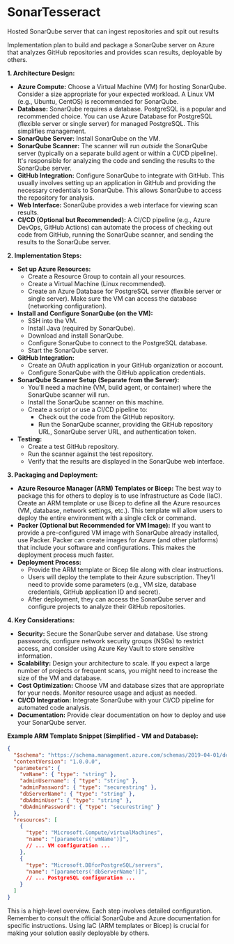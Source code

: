 # SonarTesseract
Hosted SonarQube server that can ingest repositories and spit out results

Implementation plan to build and package a SonarQube server on Azure that analyzes GitHub repositories and provides scan results, deployable by others.

**1. Architecture Design:**

*   **Azure Compute:** Choose a Virtual Machine (VM) for hosting SonarQube.  Consider a size appropriate for your expected workload.  A Linux VM (e.g., Ubuntu, CentOS) is recommended for SonarQube.
*   **Database:** SonarQube requires a database.  PostgreSQL is a popular and recommended choice. You can use Azure Database for PostgreSQL (flexible server or single server) for managed PostgreSQL.  This simplifies management.
*   **SonarQube Server:** Install SonarQube on the VM.
*   **SonarQube Scanner:** The scanner will run *outside* the SonarQube server (typically on a separate build agent or within a CI/CD pipeline). It's responsible for analyzing the code and sending the results to the SonarQube server.
*   **GitHub Integration:** Configure SonarQube to integrate with GitHub. This usually involves setting up an application in GitHub and providing the necessary credentials to SonarQube.  This allows SonarQube to access the repository for analysis.
*   **Web Interface:** SonarQube provides a web interface for viewing scan results.
*   **CI/CD (Optional but Recommended):**  A CI/CD pipeline (e.g., Azure DevOps, GitHub Actions) can automate the process of checking out code from GitHub, running the SonarQube scanner, and sending the results to the SonarQube server.

**2. Implementation Steps:**

*   **Set up Azure Resources:**
    *   Create a Resource Group to contain all your resources.
    *   Create a Virtual Machine (Linux recommended).
    *   Create an Azure Database for PostgreSQL server (flexible server or single server). Make sure the VM can access the database (networking configuration).
*   **Install and Configure SonarQube (on the VM):**
    *   SSH into the VM.
    *   Install Java (required by SonarQube).
    *   Download and install SonarQube.
    *   Configure SonarQube to connect to the PostgreSQL database.
    *   Start the SonarQube server.
*   **GitHub Integration:**
    *   Create an OAuth application in your GitHub organization or account.
    *   Configure SonarQube with the GitHub application credentials.
*   **SonarQube Scanner Setup (Separate from the Server):**
    *   You'll need a machine (VM, build agent, or container) where the SonarQube scanner will run.
    *   Install the SonarQube scanner on this machine.
    *   Create a script or use a CI/CD pipeline to:
        *   Check out the code from the GitHub repository.
        *   Run the SonarQube scanner, providing the GitHub repository URL, SonarQube server URL, and authentication token.
*   **Testing:**
    *   Create a test GitHub repository.
    *   Run the scanner against the test repository.
    *   Verify that the results are displayed in the SonarQube web interface.

**3. Packaging and Deployment:**

*   **Azure Resource Manager (ARM) Templates or Bicep:** The best way to package this for others to deploy is to use Infrastructure as Code (IaC).  Create an ARM template or use Bicep to define all the Azure resources (VM, database, network settings, etc.).  This template will allow users to deploy the entire environment with a single click or command.
*   **Packer (Optional but Recommended for VM Image):** If you want to provide a pre-configured VM image with SonarQube already installed, use Packer. Packer can create images for Azure (and other platforms) that include your software and configurations.  This makes the deployment process much faster.
*   **Deployment Process:**
    *   Provide the ARM template or Bicep file along with clear instructions.
    *   Users will deploy the template to their Azure subscription.  They'll need to provide some parameters (e.g., VM size, database credentials, GitHub application ID and secret).
    *   After deployment, they can access the SonarQube server and configure projects to analyze their GitHub repositories.

**4. Key Considerations:**

*   **Security:**  Secure the SonarQube server and database. Use strong passwords, configure network security groups (NSGs) to restrict access, and consider using Azure Key Vault to store sensitive information.
*   **Scalability:** Design your architecture to scale.  If you expect a large number of projects or frequent scans, you might need to increase the size of the VM and database.
*   **Cost Optimization:** Choose VM and database sizes that are appropriate for your needs. Monitor resource usage and adjust as needed.
*   **CI/CD Integration:**  Integrate SonarQube with your CI/CD pipeline for automated code analysis.
*   **Documentation:**  Provide clear documentation on how to deploy and use your SonarQube server.

**Example ARM Template Snippet (Simplified - VM and Database):**

```json
{
  "$schema": "https://schema.management.azure.com/schemas/2019-04-01/deploymentTemplate.json#",
  "contentVersion": "1.0.0.0",
  "parameters": {
    "vmName": { "type": "string" },
    "adminUsername": { "type": "string" },
    "adminPassword": { "type": "securestring" },
    "dbServerName": { "type": "string" },
    "dbAdminUser": { "type": "string" },
    "dbAdminPassword": { "type": "securestring" }
  },
  "resources": [
    {
      "type": "Microsoft.Compute/virtualMachines",
      "name": "[parameters('vmName')]",
      // ... VM configuration ...
    },
    {
      "type": "Microsoft.DBforPostgreSQL/servers",
      "name": "[parameters('dbServerName')]",
      // ... PostgreSQL configuration ...
    }
  ]
}
```

This is a high-level overview.  Each step involves detailed configuration.  Remember to consult the official SonarQube and Azure documentation for specific instructions.  Using IaC (ARM templates or Bicep) is crucial for making your solution easily deployable by others.

